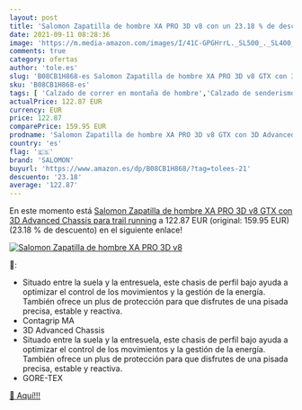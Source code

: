 ```yaml
---
layout: post
title: 'Salomon Zapatilla de hombre XA PRO 3D v8 con un 23.18 % de descuento'
date: 2021-09-11 08:28:36
image: 'https://m.media-amazon.com/images/I/41C-GPGHrrL._SL500_._SL400_.jpg'
comments: true
category: ofertas
author: 'tole.es'
slug: 'B08CB1H868-es Salomon Zapatilla de hombre XA PRO 3D v8 GTX con 3D...'
sku: 'B08CB1H868-es'
tags: [ 'Calzado de correr en montaña de hombre','Calzado de senderismo para hombre','Calzado deportivo para hombre','Calzados de running para hombre','Zapatillas de senderismo para hombre','Zapatillas y calzado deportivo para hombre','Zapatos','Zapatos para hombre','Zapatos y complementos','salomon','zapatilla', ]
actualPrice: 122.87 EUR
currency: EUR
price: 122.87
comparePrice: 159.95 EUR
prodname: 'Salomon Zapatilla de hombre XA PRO 3D v8 GTX con 3D Advanced Chassis para trail running'
country: 'es'
flag: '🇪🇸'
brand: 'SALOMON'
buyurl: 'https://www.amazon.es/dp/B08CB1H868/?tag=tolees-21'
descuento: '23.18'
average: '122.87'
---
```


En este momento está [Salomon Zapatilla de hombre XA PRO 3D v8 GTX con 3D Advanced Chassis para trail running](https://www.amazon.es/dp/B08CB1H868/?tag=tolees-21) a 122.87 EUR (original: 159.95 EUR) (23.18 %  de descuento) en el siguiente enlace!

[![Salomon Zapatilla de hombre XA PRO 3D v8](https://m.media-amazon.com/images/I/41C-GPGHrrL._SL500_._SL400_.jpg)](https://www.amazon.es/dp/B08CB1H868/?tag=tolees-21)

🔎:

- Situado entre la suela y la entresuela, este chasis de perfil bajo ayuda a optimizar el control de los movimientos y la gestión de la energía. También ofrece un plus de protección para que disfrutes de una pisada precisa, estable y reactiva.
- Contagrip MA
- 3D Advanced Chassis
- Situado entre la suela y la entresuela, este chasis de perfil bajo ayuda a optimizar el control de los movimientos y la gestión de la energía. También ofrece un plus de protección para que disfrutes de una pisada precisa, estable y reactiva.
- GORE-TEX

[🛒 Aquí!!!](https://www.amazon.es/dp/B08CB1H868/?tag=tolees-21)
